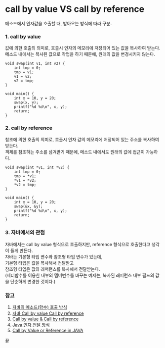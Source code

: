 # call by value VS call by reference  
메소드에서 인자값을 호출할 때, 받아오는 방식에 따라 구분.  
  
  
### 1. call by value  
값에 의한 호출의 의미로, 호출시 인자의 메모리에 저장되어 있는 값을 복사하여 받는다.  
메소드 내에서는 복사된 값으로 작업을 하기 때문에, 원래의 값을 변경시키지 않는다.  
``` c언어  
void swap(int v1, int v2) {  
	int tmp = 0;  
	tmp = v1;  
	v1 = v2;  
	v2 = tmp;  
}  

void main() {  
	int x = 10, y = 20;  
	swap(x, y);  
	printf("%d %d\n", x, y);  
	return;  
}  
```  
  
  
### 2. call by reference  
참조에 의한 호출의 의미로, 호출시 인자 값의 메모리에 저장되어 있는 주소를 복사하여 받는다.  
객체를 참조하는 주소를 넘겨받기 때문에, 메소드 내에서도 원래의 값에 접근이 가능하다.  
``` c언어  
void swap(int *v1, int *v2) {  
	int tmp = 0;  
	tmp = *v1;  
	*v1 = *v2;  
	*v2 = tmp;  
}  
  
void main() {  
	int x = 10, y = 20;  
	swap(&x, &y);  
	printf("%d %d\n", x, y);  
	return;  
}  
```  
  
  
### 3. 자바에서의 관점  
자바에서는 call by value 형식으로 호출하지만, reference 형식으로 호출한다고 생각이 들게 만든다.   
자바는 기본형 타입 변수와 참조형 타입 변수가 있는데,  
기본형 타입은 값을 복사해서 전달받고  
참조형 타입은 값의 래퍼런스를 복사해서 전달받는다.  
(세터함수를 이용한 내부의 멤버변수를 바꾸는 예제는, 복사된 래퍼런스 내부 필드의 값을 단순하게 변경한 것이다.)  
  
  
### 참고  
1. [자바의 메소드(함수) 호출 방식](https://siyoon210.tistory.com/104)  
2. [자바 Call by value Call by reference](https://sleepyeyes.tistory.com/11)  
3. [Call by value & Call by reference](https://hyoje420.tistory.com/6)  
4. [Java 인자 전달 방식](http://mussebio.blogspot.com/2012/05/java-call-by-valuereference.html)  
5. [Call by Value or Reference in JAVA](https://history1994.tistory.com/8?category=668240)  
  
  
끝  